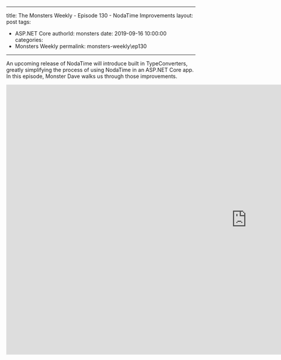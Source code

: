
---
title: The Monsters Weekly - Episode 130 -  NodaTime Improvements
layout: post
tags: 
  - ASP.NET Core
authorId: monsters
date: 2019-09-16 10:00:00
categories:
  - Monsters Weekly
permalink: monsters-weekly\ep130
---

An upcoming release of NodaTime will introduce built in TypeConverters, greatly simplifying the process of using NodaTime in an ASP.NET Core app. In this episode, Monster Dave walks us through those improvements.


<iframe width="1280" height="720" src="https://www.youtube.com/embed/dfCAu2NjDUo" frameborder="0" allow="accelerometer; autoplay; encrypted-media; gyroscope; picture-in-picture" allowfullscreen></iframe>
